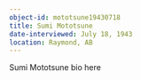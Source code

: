 ```yaml
---
object-id: mototsune19430718
title: Sumi Mototsune
date-interviewed: July 18, 1943
location: Raymond, AB
---
```


Sumi Mototsune bio here